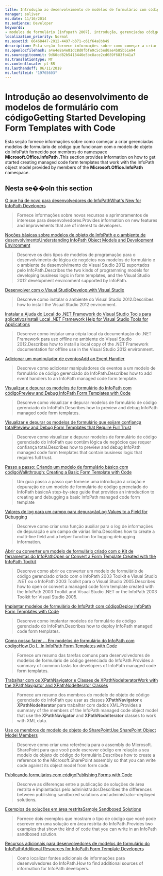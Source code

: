 ```yaml
---
title: Introdução ao desenvolvimento de modelos de formulário com código
manager: soliver
ms.date: 11/16/2014
ms.audience: Developer
keywords:
- modelos de formulário [infopath 2007], introdução, gerenciadas código modelos de formulário [InfoPath 2007], introdução, InfoPath 2007, guia de Introdução
localization_priority: Normal
ms.assetid: 66468447-2012-4497-b371-c61f64a8bb49
description: Esta seção fornece informações sobre como começar a criar gerenciadas modelos de formulário de código que funcionam com o modelo de objeto do InfoPath fornecido por membros do namespace Microsoft.Office.InfoPath.
ms.openlocfilehash: a4e4e8a4e01dc8d0fbfe9c5cbed0ae4b85b51e94
ms.sourcegitcommit: 9d60cd82b5413446e5bc8ace2cd689f683fb41a7
ms.translationtype: MT
ms.contentlocale: pt-BR
ms.lasthandoff: 06/11/2018
ms.locfileid: "19765603"
---
```

# <a name="getting-started-developing-form-templates-with-code"></a><span data-ttu-id="ceb0c-104">Introdução ao desenvolvimento de modelos de formulário com código</span><span class="sxs-lookup"><span data-stu-id="ceb0c-104">Getting Started Developing Form Templates with Code</span></span>

<span data-ttu-id="ceb0c-105">Esta seção fornece informações sobre como começar a criar gerenciadas modelos de formulário de código que funcionam com o modelo de objeto do InfoPath fornecido por membros do namespace **Microsoft.Office.InfoPath** .</span><span class="sxs-lookup"><span data-stu-id="ceb0c-105">This section provides information on how to get started creating managed code form templates that work with the InfoPath object model provided by members of the **Microsoft.Office.InfoPath** namespace.</span></span> 
  
## <a name="in-this-section"></a><span data-ttu-id="ceb0c-106">Nesta se��o</span><span class="sxs-lookup"><span data-stu-id="ceb0c-106">In this section</span></span>

[<span data-ttu-id="ceb0c-107">O que há de novo para desenvolvedores do InfoPath</span><span class="sxs-lookup"><span data-stu-id="ceb0c-107">What's New for InfoPath Developers</span></span>](what-s-new-for-infopath-developers.md)
  
> <span data-ttu-id="ceb0c-108">Fornece informações sobre novos recursos e aprimoramentos de interesse para desenvolvedores.</span><span class="sxs-lookup"><span data-stu-id="ceb0c-108">Provides information on new features and improvements that are of interest to developers.</span></span>
    
[<span data-ttu-id="ceb0c-109">Noções básicas sobre modelos de objeto do InfoPath e o ambiente de desenvolvimento</span><span class="sxs-lookup"><span data-stu-id="ceb0c-109">Understanding InfoPath Object Models and Development Environment</span></span>](understanding-infopath-object-models-and-development-environment.md)
  
> <span data-ttu-id="ceb0c-110">Descreve os dois tipos de modelos de programação para o desenvolvimento de lógica de negócios nos modelos de formulário e o ambiente de desenvolvimento do Visual Studio 2012 suportados pelo InfoPath.</span><span class="sxs-lookup"><span data-stu-id="ceb0c-110">Describes the two kinds of programming models for developing business logic in form templates, and the Visual Studio 2012 development environment supported by InfoPath.</span></span>
    
[<span data-ttu-id="ceb0c-111">Desenvolver com o Visual Studio</span><span class="sxs-lookup"><span data-stu-id="ceb0c-111">Develop with Visual Studio</span></span>](how-to-develop-with-visual-studio.md)
  
> <span data-ttu-id="ceb0c-112">Descreve como instalar o ambiente do Visual Studio 2012.</span><span class="sxs-lookup"><span data-stu-id="ceb0c-112">Describes how to install the Visual Studio 2012 environment.</span></span>
    
[<span data-ttu-id="ceb0c-113">Instalar a Ajuda do Local do .NET Framework do Visual Studio Tools para aplicativos</span><span class="sxs-lookup"><span data-stu-id="ceb0c-113">Install Local .NET Framework Help for Visual Studio Tools for Applications</span></span>](how-to-install-net-framework-help-for-visual-studio-tools-for-applications.md)
  
> <span data-ttu-id="ceb0c-114">Descreve como instalar uma cópia local da documentação do .NET Framework para uso offline no ambiente do Visual Studio 2012.</span><span class="sxs-lookup"><span data-stu-id="ceb0c-114">Describes how to install a local copy of the .NET Framework documentation for offline use in the Visual Studio 2012 environment.</span></span>
    
[<span data-ttu-id="ceb0c-115">Adicionar um manipulador de eventos</span><span class="sxs-lookup"><span data-stu-id="ceb0c-115">Add an Event Handler</span></span>](how-to-add-an-event-handler.md)
  
> <span data-ttu-id="ceb0c-116">Descreve como adicionar manipuladores de eventos a um modelo de formulário de código gerenciado do InfoPath.</span><span class="sxs-lookup"><span data-stu-id="ceb0c-116">Describes how to add event handlers to an InfoPath managed code form template.</span></span> 
    
[<span data-ttu-id="ceb0c-117">Visualizar e depurar os modelos de formulário do InfoPath com código</span><span class="sxs-lookup"><span data-stu-id="ceb0c-117">Preview and Debug InfoPath Form Templates with Code</span></span>](how-to-preview-and-debug-infopath-form-templates-with-code.md)
  
> <span data-ttu-id="ceb0c-118">Descreve como visualizar e depurar modelos de formulário de código gerenciado do InfoPath.</span><span class="sxs-lookup"><span data-stu-id="ceb0c-118">Describes how to preview and debug InfoPath managed code form templates.</span></span>
    
[<span data-ttu-id="ceb0c-119">Visualizar e depurar os modelos de formulário que exijam confiança total</span><span class="sxs-lookup"><span data-stu-id="ceb0c-119">Preview and Debug Form Templates that Require Full Trust</span></span>](how-to-preview-and-debug-form-templates-that-require-full-trust.md)
  
> <span data-ttu-id="ceb0c-120">Descreve como visualizar e depurar modelos de formulário de código gerenciado do InfoPath que contêm lógica de negócios que requer confiança total.</span><span class="sxs-lookup"><span data-stu-id="ceb0c-120">Describes how to preview and debug InfoPath managed code form templates that contain business logic that requires full trust.</span></span>
    
[<span data-ttu-id="ceb0c-121">Passo a passo: Criando um modelo de formulário básico com código</span><span class="sxs-lookup"><span data-stu-id="ceb0c-121">Walkthrough: Creating a Basic Form Template with Code</span></span>](walkthrough-creating-a-basic-form-template-with-code.md)
  
> <span data-ttu-id="ceb0c-122">Um guia passo a passo que fornece uma introdução à criação e depuração de um modelo de formulário de código gerenciado do InfoPath básico</span><span class="sxs-lookup"><span data-stu-id="ceb0c-122">A step-by-step guide that provides an introduction to creating and debugging a basic InfoPath managed code form template</span></span> 
    
[<span data-ttu-id="ceb0c-123">Valores de log para um campo para depuração</span><span class="sxs-lookup"><span data-stu-id="ceb0c-123">Log Values to a Field for Debugging</span></span>](how-to-log-values-to-a-field-for-debugging.md)
  
> <span data-ttu-id="ceb0c-124">Descreve como criar uma função auxiliar para o log de informações de depuração e um campo de várias linha.</span><span class="sxs-lookup"><span data-stu-id="ceb0c-124">Describes how to create a multi-line field and a helper function for logging debugging information.</span></span>
    
[<span data-ttu-id="ceb0c-125">Abrir ou converter um modelo de formulário criado com o Kit de ferramentas do InfoPath</span><span class="sxs-lookup"><span data-stu-id="ceb0c-125">Open or Convert a Form Template Created with the InfoPath Toolkit</span></span>](how-to-open-or-convert-a-form-template-created-with-the-infopath-toolkit.md)
  
> <span data-ttu-id="ceb0c-126">Descreve como abrir ou converter um modelo de formulário de código gerenciado criado com o InfoPath 2003 Toolkit e Visual Studio .NET ou o InfoPath 2003 Toolkit para o Visual Studio 2005.</span><span class="sxs-lookup"><span data-stu-id="ceb0c-126">Describes how to open or convert a managed code form template created with the InfoPath 2003 Toolkit and Visual Studio .NET or the InfoPath 2003 Toolkit for Visual Studio 2005.</span></span>
    
[<span data-ttu-id="ceb0c-127">Implantar modelos de formulário do InfoPath com código</span><span class="sxs-lookup"><span data-stu-id="ceb0c-127">Deploy InfoPath Form Templates with Code</span></span>](how-to-deploy-infopath-form-templates-with-code.md)
  
> <span data-ttu-id="ceb0c-128">Descreve como implantar modelos de formulário de código gerenciado do InfoPath.</span><span class="sxs-lookup"><span data-stu-id="ceb0c-128">Describes how to deploy InfoPath managed code form templates.</span></span>
    
[<span data-ttu-id="ceb0c-129">Como posso fazer … Em modelos de formulário do InfoPath com código</span><span class="sxs-lookup"><span data-stu-id="ceb0c-129">How Do I...In InfoPath Form Templates with Code</span></span>](how-do-iin-infopath-form-templates-with-code.md)
  
> <span data-ttu-id="ceb0c-130">Fornece um resumo das tarefas comuns para desenvolvedores de modelos de formulário de código gerenciado do InfoPath.</span><span class="sxs-lookup"><span data-stu-id="ceb0c-130">Provides a summary of common tasks for developers of InfoPath managed code form templates.</span></span>
    
[<span data-ttu-id="ceb0c-131">Trabalhar com os XPathNavigator e Classes de XPathNodeIterator</span><span class="sxs-lookup"><span data-stu-id="ceb0c-131">Work with the XPathNavigator and XPathNodeIterator Classes</span></span>](how-to-work-with-the-xpathnavigator-and-xpathnodeiterator-classes.md)
  
> <span data-ttu-id="ceb0c-132">Fornece um resumo dos membros do modelo de objeto de código gerenciado do InfoPath que usar as classes **XPathNavigator** e **XPathNodeIterator** para trabalhar com dados XML.</span><span class="sxs-lookup"><span data-stu-id="ceb0c-132">Provides a summary of the members of the InfoPath managed code object model that use the **XPathNavigator** and **XPathNodeIterator** classes to work with XML data.</span></span> 
    
[<span data-ttu-id="ceb0c-133">Use os membros do modelo de objeto do SharePoint</span><span class="sxs-lookup"><span data-stu-id="ceb0c-133">Use SharePoint Object Model Members</span></span>](how-to-use-sharepoint-object-model-members.md)
  
> <span data-ttu-id="ceb0c-134">Descreve como criar uma referência para o assembly do Microsoft. SharePoint para que você pode escrever código em relação a seu modelo de objeto do código do formulário.</span><span class="sxs-lookup"><span data-stu-id="ceb0c-134">Describes how to create a reference to the Microsoft.SharePoint assembly so that you can write code against its object model from form code.</span></span>
    
[<span data-ttu-id="ceb0c-135">Publicando formulários com código</span><span class="sxs-lookup"><span data-stu-id="ceb0c-135">Publishing Forms with Code</span></span>](publishing-forms-with-code.md)
  
> <span data-ttu-id="ceb0c-136">Descreve as diferenças entre a publicação de soluções de área restrita e implantados pelo administrador.</span><span class="sxs-lookup"><span data-stu-id="ceb0c-136">Describes the differences between publishing sandboxed solutions and administrator-deployed solutions.</span></span>
    
[<span data-ttu-id="ceb0c-137">Exemplos de soluções em área restrita</span><span class="sxs-lookup"><span data-stu-id="ceb0c-137">Sample Sandboxed Solutions</span></span>](sample-sandboxed-solutions.md)
  
> <span data-ttu-id="ceb0c-138">Fornece dois exemplos que mostram o tipo de código que você pode escrever em uma solução em área restrita do InfoPath.</span><span class="sxs-lookup"><span data-stu-id="ceb0c-138">Provides two examples that show the kind of code that you can write in an InfoPath sandboxed solution.</span></span>
    
[<span data-ttu-id="ceb0c-139">Recursos adicionais para desenvolvedores de modelos de formulário do InfoPath</span><span class="sxs-lookup"><span data-stu-id="ceb0c-139">Additional Resources for InfoPath Form Template Developers</span></span>](additional-resources-for-infopath-form-template-developers.md)
  
> <span data-ttu-id="ceb0c-140">Como localizar fontes adicionais de informações para desenvolvedores do InfoPath.</span><span class="sxs-lookup"><span data-stu-id="ceb0c-140">How to find additional sources of information for InfoPath developers.</span></span>
    


